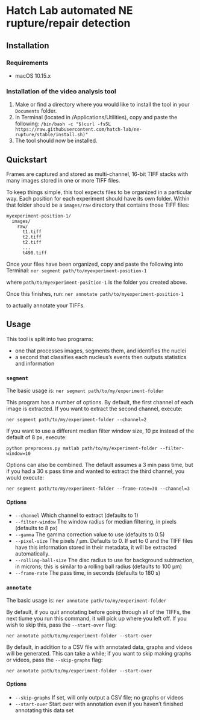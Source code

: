 # Hatch Lab automated NE rupture/repair detection

## Installation

### Requirements
- macOS 10.15.x

### Installation of the video analysis tool
1. Make or find a directory where you would like to install the tool in your `Documents` folder.
2. In Terminal (located in /Applications/Utilities), copy and paste the following:
`/bin/bash -c "$(curl -fsSL https://raw.githubusercontent.com/hatch-lab/ne-rupture/stable/install.sh)"`
3. The tool should now be installed.

## Quickstart
Frames are captured and stored as multi-channel, 16-bit TIFF stacks with many images stored in one or more TIFF files. 

To keep things simple, this tool expects files to be organized in a particular way. Each position for each experiment should have its own folder. Within that folder should be a `images/raw` directory that contains those TIFF files: 

```
myexperiment-position-1/
  images/
    raw/
      t1.tiff
      t2.tiff
      t2.tiff
      ...
      t498.tiff
```

Once your files have been organized, copy and paste the following into Terminal:
`ner segment path/to/myexperiment-position-1`

where `path/to/myexperiment-position-1` is the folder you created above.

Once this finishes, run:
`ner annotate path/to/myexperiment-position-1`

to actually annotate your TIFFs.

## Usage
This tool is split into two programs: 
  - one that processes images, segments them, and identifies the nuclei
  - a second that classifies each nucleus’s events then outputs statistics and information

### `segment`

The basic usage is:
`ner segment path/to/my/experiment-folder`

This program has a number of options. By default, the first channel of each image is extracted. If you want to extract the second channel, execute:

`ner segment path/to/my/experiment-folder --channel=2`

If you want to use a different median filter window size, 10 px instead of the default of 8 px, execute:

`python preprocess.py matlab path/to/my/experiment-folder --filter-window=10`

Options can also be combined. The default assumes a 3 min pass time, but if you had a 30 s pass time and wanted to extract the third channel, you would execute:

`ner segment path/to/my/experiment-folder --frame-rate=30 --channel=3`

#### Options
- `--channel` Which channel to extract (defaults to 1)
- `--filter-window` The window radius for median filtering, in pixels (defaults to 8 px)
- `--gamma` The gamma correction value to use (defaults to 0.5)
- `--pixel-size` The pixels / µm. Defaults to 0. If set to 0 and the TIFF files have this information stored in their metadata, it will be extracted automatically.
- `--rolling-ball-size` The disc radius to use for background subtraction, in microns; this is similar to a rolling ball radius (defaults to 100 µm)
- `--frame-rate` The pass time, in seconds (defaults to 180 s)

### `annotate`

The basic usage is:
`ner annotate path/to/my/experiment-folder`

By default, if you quit annotating before going through all of the TIFFs, the next tiume you run this command, it will pick up where you left off. If you wish to skip this, pass the `--start-over` flag:

`ner annotate path/to/my/experiment-folder --start-over`

By default, in addition to a CSV file with annotated data, graphs and videos will be generated. This can take a while; if you want to skip making graphs or videos, pass the `--skip-graphs` flag:

`ner annotate path/to/my/experiment-folder --start-over`

#### Options
- `--skip-graphs` If set, will only output a CSV file; no graphs or videos
- `--start-over` Start over with annotation even if you haven’t finished annotating this data set